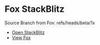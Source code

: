 # Fox StackBlitz

Source Branch from Fox: refs/heads/beta/1x

- [Open StackBlitz](https://stackblitz.com/github/assecosolutions/fox-stackblitz/tree/5ff8636473f1d097a75c6196b3513f9d5502e6fe?terminal=start)
- [View Fox](https://github.com/assecosolutions/fox/tree/69e7d3a0ad7b1d33d07bfd57ee93477af33e1bfc)
